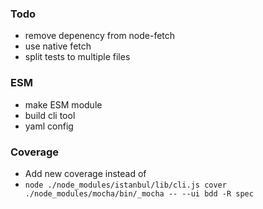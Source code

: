### Todo

-   remove depenency from node-fetch
-   use native fetch
-   split tests to multiple files

### ESM

-   make ESM module
-   build cli tool
-   yaml config

### Coverage

-   Add new coverage instead of
-   `node ./node_modules/istanbul/lib/cli.js cover ./node_modules/mocha/bin/_mocha -- --ui bdd -R spec`
